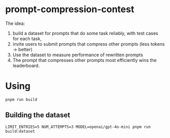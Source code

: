 # prompt-compression-contest

The idea:

1. build a dataset for prompts that do some task reliably, with test cases for each task,
2. invite users to submit prompts that compress other prompts (less tokens -> better) 
3. Use the dataset to measure performance of rewritten prompts
4. The prompt that compresses other prompts most efficiently wins the leaderboard.

# Using

`pnpm run build`

## Building the dataset

```
LIMIT_ENTRIES=5 NUM_ATTEMPTS=3 MODEL=openai/gpt-4o-mini pnpm run build:dataset
```
